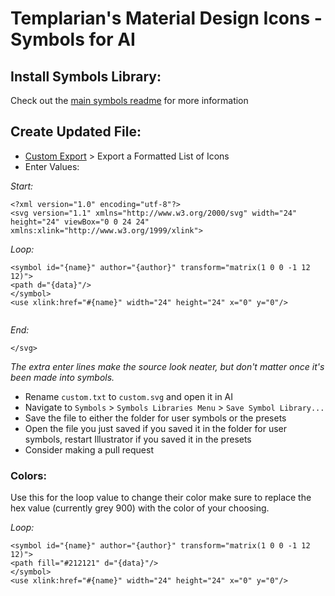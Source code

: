 # Templarian's Material Design Icons - Symbols for AI

## Install Symbols Library:
Check out the [main symbols readme](https://github.com/danielhickman/MaterialDesign/tree/master/Symbols) for more information

## Create Updated File: 
* [Custom Export](http://materialdesignicons.com/custom) > Export a Formatted List of Icons
* Enter Values:

*Start:* 
```
<?xml version="1.0" encoding="utf-8"?>
<svg version="1.1" xmlns="http://www.w3.org/2000/svg" width="24" height="24" viewBox="0 0 24 24" xmlns:xlink="http://www.w3.org/1999/xlink">

```
*Loop:* 
```
<symbol id="{name}" author="{author}" transform="matrix(1 0 0 -1 12 12)">
<path d="{data}"/>
</symbol>
<use xlink:href="#{name}" width="24" height="24" x="0" y="0"/>


```
*End:* 
```
</svg>
```
*The extra enter lines make the source look neater, but don't matter once it's been made into symbols.*

* Rename `custom.txt` to `custom.svg` and open it in AI
* Navigate to `Symbols` > `Symbols Libraries Menu` > `Save Symbol Library...`
* Save the file to either the folder for user symbols or the presets
* Open the file you just saved if you saved it in the folder for user symbols, restart Illustrator if you saved it in the presets
* Consider making a pull request


### Colors:
Use this for the loop value to change their color make sure to replace the hex value (currently grey 900) with the color of your choosing.

*Loop:* 
```
<symbol id="{name}" author="{author}" transform="matrix(1 0 0 -1 12 12)">
<path fill="#212121" d="{data}"/>
</symbol>
<use xlink:href="#{name}" width="24" height="24" x="0" y="0"/>


```